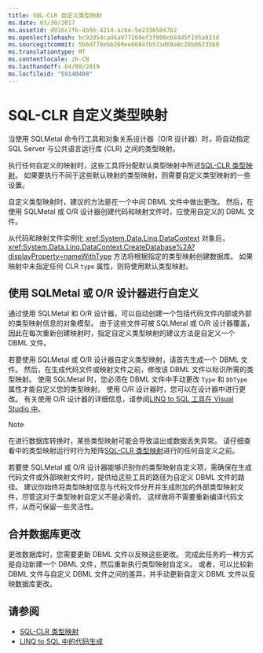 ```yaml
---
title: SQL-CLR 自定义类型映射
ms.date: 03/30/2017
ms.assetid: d916c7fb-4b56-4214-acbe-5e23365047b2
ms.openlocfilehash: bc92d54cad6a977268ef3f000c684d5f195a933d
ms.sourcegitcommit: 5b6d778ebb269ee6684fb57ad69a8c28b06235b9
ms.translationtype: MT
ms.contentlocale: zh-CN
ms.lasthandoff: 04/08/2019
ms.locfileid: "59140408"
---
```

# <a name="sql-clr-custom-type-mappings"></a>SQL-CLR 自定义类型映射
当使用 SQLMetal 命令行工具和对象关系设计器（O/R 设计器）时，将自动指定 SQL Server 与公共语言运行库 (CLR) 之间的类型映射。  
  
 执行任何自定义的映射时，这些工具将分配默认类型映射中所述[SQL-CLR 类型映射](../../../../../../docs/framework/data/adonet/sql/linq/sql-clr-type-mapping.md)。 如果要执行不同于这些默认映射的类型映射，则需要自定义类型映射的一些设置。  
  
 自定义类型映射时，建议的方法是在一个中间 DBML 文件中做出更改。 然后，在使用 SQLMetal 或 O/R 设计器创建代码和映射文件时，应使用自定义的 DBML 文件。  
  
 从代码和映射文件实例化 <xref:System.Data.Linq.DataContext> 对象后，<xref:System.Data.Linq.DataContext.CreateDatabase%2A?displayProperty=nameWithType> 方法将根据指定的类型映射创建数据库。 如果映射中未指定任何 CLR `type` 属性，则将使用默认类型映射。  
  
## <a name="customization-with-sqlmetal-or-or-designer"></a>使用 SQLMetal 或 O/R 设计器进行自定义  
 通过使用 SQLMetal 和 O/R 设计器，可以自动创建一个包括代码文件内部或外部的类型映射信息的对象模型。 由于这些文件可被 SQLMetal 或 O/R 设计器覆盖，因此在每次重新创建映射时，指定自定义类型映射的建议方法是自定义一个 DBML 文件。  
  
 若要使用 SQLMetal 或 O/R 设计器自定义类型映射，请首先生成一个 DBML 文件。 然后，在生成代码文件或映射文件之前，修改该 DBML 文件以标识所需的类型映射。 使用 SQLMetal 时，您必须在 DBML 文件中手动更改 `Type` 和 `DbType` 属性才能自定义您的类型映射。 使用 O/R 设计器时，您可以在设计器中进行更改。 有关使用 O/R 设计器的详细信息，请参阅[LINQ to SQL 工具在 Visual Studio 中](/visualstudio/data-tools/linq-to-sql-tools-in-visual-studio2)。  
  
> [!NOTE]
>  在进行数据库转换时，某些类型映射可能会导致溢出或数据丢失异常。 请仔细查看中的类型映射运行时行为矩阵[SQL-CLR 类型映射](../../../../../../docs/framework/data/adonet/sql/linq/sql-clr-type-mapping.md)进行的任何自定义之前。  
  
 若要使 SQLMetal 或 O/R 设计器能够识别你的类型映射自定义项，需确保在生成代码文件或外部映射文件时，提供给这些工具的路径为自定义 DBML 文件的路径。 建议你始终将类型映射信息与代码文件分开并生成附加的外部类型映射文件，尽管这对于类型映射自定义不是必需的。 这样做将不需要重新编译代码文件，从而可保留一些灵活性。  
  
## <a name="incorporating-database-changes"></a>合并数据库更改  
 更改数据库时，您需要更新 DBML 文件以反映这些更改。 完成此任务的一种方式是自动新建一个 DBML 文件，然后重新执行类型映射自定义。 或者，可以比较新 DBML 文件与自定义 DBML 文件之间的差异，并手动更新自定义 DBML 文件以反映数据库更改。  
  
## <a name="see-also"></a>请参阅

- [SQL-CLR 类型映射](../../../../../../docs/framework/data/adonet/sql/linq/sql-clr-type-mapping.md)
- [LINQ to SQL 中的代码生成](../../../../../../docs/framework/data/adonet/sql/linq/code-generation-in-linq-to-sql.md)
